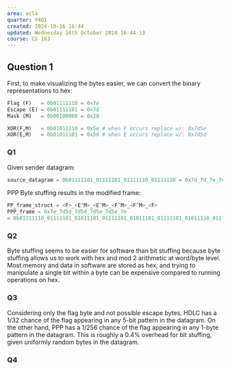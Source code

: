 ```yaml
---
area: ucla
quarter: Y4Q1
created: 2024-10-16 16:44
updated: Wednesday 16th October 2024 16:44:13
course: CS 163
---
```

## Question 1
First, to make visualizing the bytes easier, we can convert the binary representations to hex:
```python
Flag (F)   = 0b01111110 = 0x7e
Escape (E) = 0b01111101 = 0x7d
Mask (M)   = 0b00100000 = 0x20

XOR(F,M)   = 0b01011110 = 0x5e # when F occurs replace w/: 0x7d5e
XOR(E,M)   = 0b01011101 = 0x5d # when E occurs replace w/: 0x7d5d
```
### Q1
Given sender datagram:
```python
source_datagram = 0b01111101_01111101_01111110_01111110 = 0x7d_7d_7e_7e
```

PPP Byte stuffing results in the modified frame:
```python
PP_frame_struct = <F>_<E^M>_<E^M>_<F^M>_<F^M>_<F>
PPP_frame = 0x7e_7d5d_7d5d_7d5e_7d5e_7e
= 0b01111110_01111101_01011101_01111101_01011101_01111101_01011110_01111101_01011110_01111110
```

### Q2
Byte stuffing seems to be easier for software than bit stuffing because byte stuffing allows us to work with hex and mod 2 arithmetic at word/byte level. Most memory and data in software are stored as hex, and trying to manipulate a single bit within a byte can be expensive compared to running operations on hex. 

### Q3
Considering only the flag byte and not possible escape bytes, HDLC has a $1/32$ chance of the flag appearing in any 5-bit pattern in the datagram. On the other hand, PPP has a $1/256$ chance of the flag appearing in any 1-byte pattern in the datagram. This is roughly a 0.4% overhead for bit stuffing, given uniformly random bytes in the datagram.

### Q4
